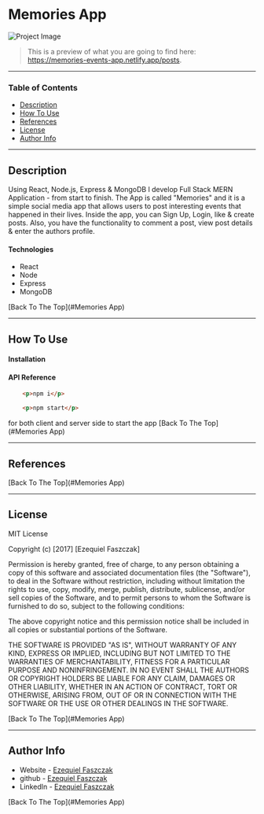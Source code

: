 # Memories App

![Project Image](https://i.gyazo.com/9ea3e6ed66420fa8af2676c596157797.png)

> This is a preview of what you are going to find here: https://memories-events-app.netlify.app/posts.

---

### Table of Contents

- [Description](#description)
- [How To Use](#how-to-use)
- [References](#references)
- [License](#license)
- [Author Info](#author-info)

---

## Description

Using React, Node.js, Express & MongoDB l develop Full Stack MERN Application - from start to finish. The App is called "Memories" and it is a simple social media app that allows users to post interesting events that happened in their lives.
Inside the app, you can Sign Up, Login, like & create posts. Also, you have the functionality to comment a post, view post details & enter the authors profile.

#### Technologies

- React
- Node
- Express
- MongoDB

[Back To The Top](#Memories App)

---

## How To Use

#### Installation


#### API Reference

```html
    <p>npm i</p>
```

```html
    <p>npm start</p>
```
for both client and server side to start the app
[Back To The Top](#Memories App)

---

## References
[Back To The Top](#Memories App)

---

## License

MIT License

Copyright (c) [2017] [Ezequiel Faszczak]

Permission is hereby granted, free of charge, to any person obtaining a copy
of this software and associated documentation files (the "Software"), to deal
in the Software without restriction, including without limitation the rights
to use, copy, modify, merge, publish, distribute, sublicense, and/or sell
copies of the Software, and to permit persons to whom the Software is
furnished to do so, subject to the following conditions:

The above copyright notice and this permission notice shall be included in all
copies or substantial portions of the Software.

THE SOFTWARE IS PROVIDED "AS IS", WITHOUT WARRANTY OF ANY KIND, EXPRESS OR
IMPLIED, INCLUDING BUT NOT LIMITED TO THE WARRANTIES OF MERCHANTABILITY,
FITNESS FOR A PARTICULAR PURPOSE AND NONINFRINGEMENT. IN NO EVENT SHALL THE
AUTHORS OR COPYRIGHT HOLDERS BE LIABLE FOR ANY CLAIM, DAMAGES OR OTHER
LIABILITY, WHETHER IN AN ACTION OF CONTRACT, TORT OR OTHERWISE, ARISING FROM,
OUT OF OR IN CONNECTION WITH THE SOFTWARE OR THE USE OR OTHER DEALINGS IN THE
SOFTWARE.

[Back To The Top](#Memories App)

---

## Author Info

- Website - [Ezequiel Faszczak](https://ezefaz.github.io/portfolio/)
- github - [Ezequiel Faszczak](https://github.com/ezefaz/)
- LinkedIn - [Ezequiel Faszczak](https://www.linkedin.com/in/ezequiel-faszczak-1537b01bb/)

[Back To The Top](#Memories App)

